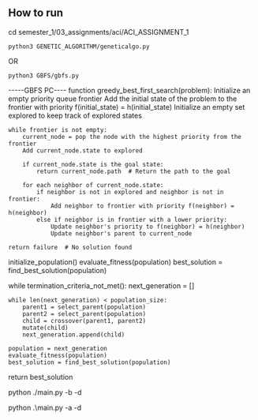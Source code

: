 ## How to run
cd semester_1/03_assignments/aci/ACI_ASSIGNMENT_1
```
python3 GENETIC_ALGORITHM/geneticalgo.py
```
OR

```
python3 GBFS/gbfs.py
```

-----GBFS PC----
function greedy_best_first_search(problem):
    Initialize an empty priority queue frontier
    Add the initial state of the problem to the frontier with priority f(initial_state) = h(initial_state)
    Initialize an empty set explored to keep track of explored states
    
    while frontier is not empty:
        current_node = pop the node with the highest priority from the frontier
        Add current_node.state to explored
        
        if current_node.state is the goal state:
            return current_node.path  # Return the path to the goal
        
        for each neighbor of current_node.state:
            if neighbor is not in explored and neighbor is not in frontier:
                Add neighbor to frontier with priority f(neighbor) = h(neighbor)
            else if neighbor is in frontier with a lower priority:
                Update neighbor's priority to f(neighbor) = h(neighbor)
                Update neighbor's parent to current_node
        
    return failure  # No solution found


initialize_population()
evaluate_fitness(population)
best_solution = find_best_solution(population)

while termination_criteria_not_met():
    next_generation = []

    while len(next_generation) < population_size:
        parent1 = select_parent(population)
        parent2 = select_parent(population)
        child = crossover(parent1, parent2)
        mutate(child)
        next_generation.append(child)

    population = next_generation
    evaluate_fitness(population)
    best_solution = find_best_solution(population)

return best_solution 


python ./main.py -b -d 

 python .\main.py -a -d
